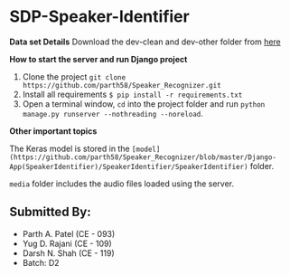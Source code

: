# SDP-Speaker-Identifier

**Data set Details**
Download the dev-clean and dev-other folder from [here](http://www.openslr.org/resources/12/)

**How to start the server and run Django project**

1. Clone the project `git clone https://github.com/parth58/Speaker_Recognizer.git`
2. Install all requirements `$ pip install -r requirements.txt`
3. Open a terminal window, `cd` into the project folder and run `python manage.py runserver --nothreading --noreload`.

**Other important topics**

The Keras model is stored in the `[model](https://github.com/parth58/Speaker_Recognizer/blob/master/Django-App(SpeakerIdentifier)/SpeakerIdentifier/SpeakerIdentifier)` folder.

`media` folder includes the audio files loaded using the server.

## Submitted By:
* Parth A. Patel (CE - 093)
* Yug D. Rajani (CE - 109)
* Darsh N. Shah (CE - 119)
* Batch: D2
